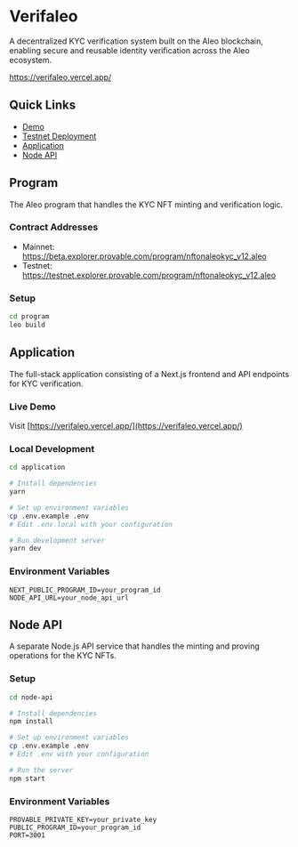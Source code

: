 # Verifaleo

A decentralized KYC verification system built on the Aleo blockchain, enabling secure and reusable identity verification across the Aleo ecosystem.

https://verifaleo.vercel.app/

## Quick Links

- [Demo](https://verifaleo.vercel.app/)
- [Testnet Deployment](#program)
- [Application](#application)
- [Node API](#node-api)

## Program

The Aleo program that handles the KYC NFT minting and verification logic.

### Contract Addresses

- Mainnet: https://beta.explorer.provable.com/program/nftonaleokyc_v12.aleo
- Testnet: https://testnet.explorer.provable.com/program/nftonaleokyc_v12.aleo

### Setup

```bash
cd program
leo build
```

## Application

The full-stack application consisting of a Next.js frontend and API endpoints for KYC verification.

### Live Demo

Visit [https://verifaleo.vercel.app/](https://verifaleo.vercel.app/)

### Local Development

```bash
cd application

# Install dependencies
yarn

# Set up environment variables
cp .env.example .env
# Edit .env.local with your configuration

# Run development server
yarn dev
```

### Environment Variables

```env
NEXT_PUBLIC_PROGRAM_ID=your_program_id
NODE_API_URL=your_node_api_url
```

## Node API

A separate Node.js API service that handles the minting and proving operations for the KYC NFTs.

### Setup

```bash
cd node-api

# Install dependencies
npm install

# Set up environment variables
cp .env.example .env
# Edit .env with your configuration

# Run the server
npm start
```

### Environment Variables

```env
PROVABLE_PRIVATE_KEY=your_private_key
PUBLIC_PROGRAM_ID=your_program_id
PORT=3001
```
